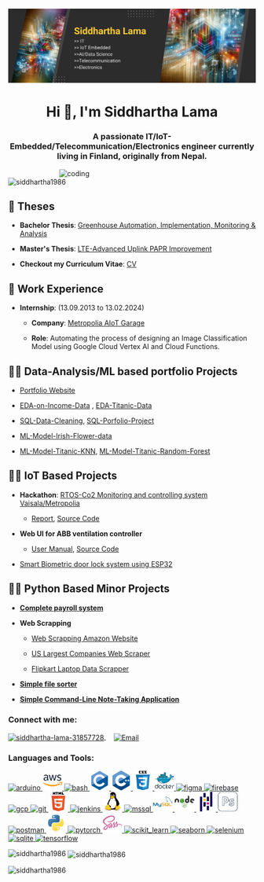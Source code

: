 ![logo](https://github.com/Siddhartha1986/Siddhartha1986/blob/main/NewBanner.png)
<h1 align="center">Hi 👋, I'm Siddhartha Lama</h1>
<h3 align="center">A passionate IT/IoT-Embedded/Telecommunication/Electronics engineer currently living in Finland, originally from Nepal.</h3>

<img align="right" alt="coding" width="400" src="https://i.pinimg.com/originals/ef/2d/b0/ef2db0885d94fd149a4b7914923bb2a3.gif">

<p align="left"> <img src="https://komarev.com/ghpvc/?username=siddhartha1986&label=Profile%20views&color=0e75b6&style=flat" alt="siddhartha1986" /> </p>

## 📝 Theses

 - **Bachelor Thesis**: [Greenhouse Automation, Implementation, Monitoring & Analysis](https://www.theseus.fi/handle/10024/812774)

 - **Master's Thesis**: [LTE-Advanced Uplink PAPR Improvement](https://www.theseus.fi/handle/10024/812774)

 - **Checkout my Curriculum Vitae**: [CV](https://drive.google.com/file/d/1c4-uilYO7aw8mdGgzmScdiffWYkiR3bE/view?usp=sharing) 

## 🔭 Work Experience

 - **Internship**: (13.09.2013 to 13.02.2024)
   - **Company**: [Metropolia AIoT Garage](https://www.metropolia.fi/en/rdi/collaboration-platforms/garage)
    
   - **Role**: Automating the process of designing an Image Classification Model using Google Cloud Vertex AI and Cloud Functions.

## 👨‍💻 Data-Analysis/ML based portfolio Projects

 - [Portfolio Website](https://siddhartha1986.github.io/SiddharthaPortfolio.github.io/)

 - [EDA-on-Income-Data](https://github.com/Siddhartha1986/EDA-on-income-data/tree/main) , [EDA-Titanic-Data](https://github.com/Siddhartha1986/EDA-Titanic-Data)
 
 - [SQL-Data-Cleaning](https://github.com/Siddhartha1986/SQL_data_cleaning), [SQL-Porfolio-Project](https://github.com/Siddhartha1986/SQLPortfolioProject/tree/main)

 - [ML-Model-Irish-Flower-data](https://github.com/Siddhartha1986/Iris-data-ML)
   
 - [ML-Model-Titanic-KNN](https://github.com/Siddhartha1986/ML_Model_Titanic), [ML-Model-Titanic-Random-Forest](https://github.com/Siddhartha1986/ML_TITANIC_RANDOMFOREST)

## 👨‍💻 IoT Based Projects 

- **Hackathon**: [RTOS-Co2 Monitoring and controlling system Vaisala/Metropolia](https://github.com/Siddhartha1986/RTOS-project-Co2-monitoring-system)
   - [Report](https://github.com/Siddhartha1986/RTOS-project-Co2-monitoring-system/blob/master/Documentation.pdf), [Source Code](https://github.com/Siddhartha1986/RTOS-project-Co2-monitoring-system/blob/master/HACKATHON/src/HACKATHON.cpp)

- **Web UI for ABB ventilation controller**
    - [User Manual](https://github.com/Siddhartha1986/Web-Interface-for-ABB-Ventilation-Controller/blob/main/user_manual.pdf), [Source Code](https://github.com/Siddhartha1986/Web-Interface-for-ABB-Ventilation-Controller/tree/main)
  
- [Smart Biometric door lock system using ESP32](https://github.com/Siddhartha1986/Smart-Biometric-Door-Lock/tree/main)   

## 👨‍💻 Python Based Minor Projects

- [**Complete payroll system**](https://github.com/Siddhartha1986/Complete_pay_roll_system/tree/main)

- **Web Scrapping**

  - [Web Scrapping Amazon Website](https://github.com/Siddhartha1986/webscrapping123/tree/main)
    
  - [US Largest Companies Web Scraper](https://github.com/Siddhartha1986/webScarpping_table/tree/main)
  
  - [Flipkart Laptop Data Scrapper](https://github.com/Siddhartha1986/Scrapping2)

- [**Simple file sorter**](https://github.com/Siddhartha1986/fie_sorter_using_python/tree/main)

- [**Simple Command-Line Note-Taking Application**](https://github.com/Siddhartha1986/notebook_pickle/tree/main)



  




<h3 align="left">Connect with me:</h3>
<p align="left">
  <a href="https://linkedin.com/in/siddhartha-lama-31857728" target="blank">
    <img align="center" src="https://raw.githubusercontent.com/rahuldkjain/github-profile-readme-generator/master/src/images/icons/Social/linked-in-alt.svg" alt="siddhartha-lama-31857728" height="30" width="40" />
  </a>
  &nbsp;&nbsp;&nbsp;
  <a href="mailto:lammsidd@gmail.com">
    <img align="center" src="https://i.imgur.com/Sn7xVtJ.jpeg" alt="Email" height="30" width="40" />
  </a>
</p>







<h3 align="left">Languages and Tools:</h3>
<p align="left"> <a href="https://www.arduino.cc/" target="_blank" rel="noreferrer"> <img src="https://cdn.worldvectorlogo.com/logos/arduino-1.svg" alt="arduino" width="40" height="40"/> </a> <a href="https://aws.amazon.com" target="_blank" rel="noreferrer"> <img src="https://raw.githubusercontent.com/devicons/devicon/master/icons/amazonwebservices/amazonwebservices-original-wordmark.svg" alt="aws" width="40" height="40"/> </a> <a href="https://www.gnu.org/software/bash/" target="_blank" rel="noreferrer"> <img src="https://www.vectorlogo.zone/logos/gnu_bash/gnu_bash-icon.svg" alt="bash" width="40" height="40"/> </a> <a href="https://www.cprogramming.com/" target="_blank" rel="noreferrer"> <img src="https://raw.githubusercontent.com/devicons/devicon/master/icons/c/c-original.svg" alt="c" width="40" height="40"/> </a> <a href="https://www.w3schools.com/cpp/" target="_blank" rel="noreferrer"> <img src="https://raw.githubusercontent.com/devicons/devicon/master/icons/cplusplus/cplusplus-original.svg" alt="cplusplus" width="40" height="40"/> </a> <a href="https://www.w3schools.com/css/" target="_blank" rel="noreferrer"> <img src="https://raw.githubusercontent.com/devicons/devicon/master/icons/css3/css3-original-wordmark.svg" alt="css3" width="40" height="40"/> </a> <a href="https://www.docker.com/" target="_blank" rel="noreferrer"> <img src="https://raw.githubusercontent.com/devicons/devicon/master/icons/docker/docker-original-wordmark.svg" alt="docker" width="40" height="40"/> </a> <a href="https://www.figma.com/" target="_blank" rel="noreferrer"> <img src="https://www.vectorlogo.zone/logos/figma/figma-icon.svg" alt="figma" width="40" height="40"/> </a> <a href="https://firebase.google.com/" target="_blank" rel="noreferrer"> <img src="https://www.vectorlogo.zone/logos/firebase/firebase-icon.svg" alt="firebase" width="40" height="40"/> </a> <a href="https://cloud.google.com" target="_blank" rel="noreferrer"> <img src="https://www.vectorlogo.zone/logos/google_cloud/google_cloud-icon.svg" alt="gcp" width="40" height="40"/> </a> <a href="https://git-scm.com/" target="_blank" rel="noreferrer"> <img src="https://www.vectorlogo.zone/logos/git-scm/git-scm-icon.svg" alt="git" width="40" height="40"/> </a> <a href="https://www.w3.org/html/" target="_blank" rel="noreferrer"> <img src="https://raw.githubusercontent.com/devicons/devicon/master/icons/html5/html5-original-wordmark.svg" alt="html5" width="40" height="40"/> </a> <a href="https://www.jenkins.io" target="_blank" rel="noreferrer"> <img src="https://www.vectorlogo.zone/logos/jenkins/jenkins-icon.svg" alt="jenkins" width="40" height="40"/> </a> <a href="https://www.linux.org/" target="_blank" rel="noreferrer"> <img src="https://raw.githubusercontent.com/devicons/devicon/master/icons/linux/linux-original.svg" alt="linux" width="40" height="40"/> </a> <a href="https://www.microsoft.com/en-us/sql-server" target="_blank" rel="noreferrer"> <img src="https://www.svgrepo.com/show/303229/microsoft-sql-server-logo.svg" alt="mssql" width="40" height="40"/> </a> <a href="https://www.mysql.com/" target="_blank" rel="noreferrer"> <img src="https://raw.githubusercontent.com/devicons/devicon/master/icons/mysql/mysql-original-wordmark.svg" alt="mysql" width="40" height="40"/> </a> <a href="https://nodejs.org" target="_blank" rel="noreferrer"> <img src="https://raw.githubusercontent.com/devicons/devicon/master/icons/nodejs/nodejs-original-wordmark.svg" alt="nodejs" width="40" height="40"/> </a> <a href="https://pandas.pydata.org/" target="_blank" rel="noreferrer"> <img src="https://raw.githubusercontent.com/devicons/devicon/2ae2a900d2f041da66e950e4d48052658d850630/icons/pandas/pandas-original.svg" alt="pandas" width="40" height="40"/> </a> <a href="https://www.photoshop.com/en" target="_blank" rel="noreferrer"> <img src="https://raw.githubusercontent.com/devicons/devicon/master/icons/photoshop/photoshop-line.svg" alt="photoshop" width="40" height="40"/> </a> <a href="https://postman.com" target="_blank" rel="noreferrer"> <img src="https://www.vectorlogo.zone/logos/getpostman/getpostman-icon.svg" alt="postman" width="40" height="40"/> </a> <a href="https://www.python.org" target="_blank" rel="noreferrer"> <img src="https://raw.githubusercontent.com/devicons/devicon/master/icons/python/python-original.svg" alt="python" width="40" height="40"/> </a> <a href="https://pytorch.org/" target="_blank" rel="noreferrer"> <img src="https://www.vectorlogo.zone/logos/pytorch/pytorch-icon.svg" alt="pytorch" width="40" height="40"/> </a> <a href="https://sass-lang.com" target="_blank" rel="noreferrer"> <img src="https://raw.githubusercontent.com/devicons/devicon/master/icons/sass/sass-original.svg" alt="sass" width="40" height="40"/> </a> <a href="https://scikit-learn.org/" target="_blank" rel="noreferrer"> <img src="https://upload.wikimedia.org/wikipedia/commons/0/05/Scikit_learn_logo_small.svg" alt="scikit_learn" width="40" height="40"/> </a> <a href="https://seaborn.pydata.org/" target="_blank" rel="noreferrer"> <img src="https://seaborn.pydata.org/_images/logo-mark-lightbg.svg" alt="seaborn" width="40" height="40"/> </a> <a href="https://www.selenium.dev" target="_blank" rel="noreferrer"> <img src="https://raw.githubusercontent.com/detain/svg-logos/780f25886640cef088af994181646db2f6b1a3f8/svg/selenium-logo.svg" alt="selenium" width="40" height="40"/> </a> <a href="https://www.sqlite.org/" target="_blank" rel="noreferrer"> <img src="https://www.vectorlogo.zone/logos/sqlite/sqlite-icon.svg" alt="sqlite" width="40" height="40"/> </a> <a href="https://www.tensorflow.org" target="_blank" rel="noreferrer"> <img src="https://www.vectorlogo.zone/logos/tensorflow/tensorflow-icon.svg" alt="tensorflow" width="40" height="40"/> </a> </p>

<p><img align="left" src="https://github-readme-stats.vercel.app/api/top-langs?username=siddhartha1986&show_icons=true&locale=en&layout=compact" alt="siddhartha1986" /></p>

<p>&nbsp;<img align="center" src="https://github-readme-stats.vercel.app/api?username=siddhartha1986&show_icons=true&locale=en" alt="siddhartha1986" /></p>

<p><img align="center" src="https://github-readme-streak-stats.herokuapp.com/?user=siddhartha1986&" alt="siddhartha1986" /></p>
